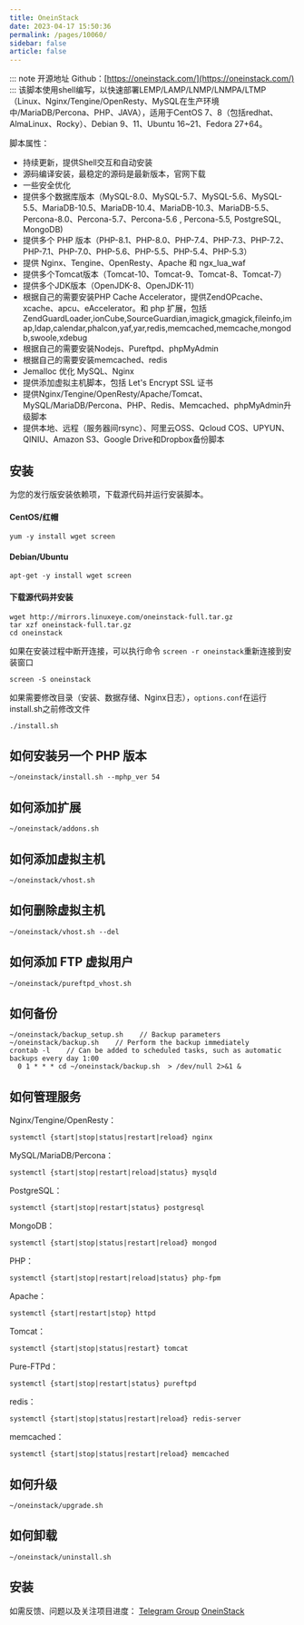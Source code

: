 ```yaml
---
title: OneinStack
date: 2023-04-17 15:50:36
permalink: /pages/10060/
sidebar: false
article: false
---
```

::: note 开源地址
Github：[https://oneinstack.com/](https://oneinstack.com/)
:::
该脚本使用shell编写，以快速部署LEMP/LAMP/LNMP/LNMPA/LTMP（Linux、Nginx/Tengine/OpenResty、MySQL在生产环境中/MariaDB/Percona、PHP、JAVA），适用于CentOS 7、8（包括redhat、AlmaLinux、Rocky）、Debian 9、11、Ubuntu 16~21、Fedora 27+64。

脚本属性：

- 持续更新，提供Shell交互和自动安装
- 源码编译安装，最稳定的源码是最新版本，官网下载
- 一些安全优化
- 提供多个数据库版本（MySQL-8.0、MySQL-5.7、MySQL-5.6、MySQL-5.5、MariaDB-10.5、MariaDB-10.4、MariaDB-10.3、MariaDB-5.5、Percona-8.0、Percona-5.7、Percona-5.6 , Percona-5.5, PostgreSQL, MongoDB)
- 提供多个 PHP 版本（PHP-8.1、PHP-8.0、PHP-7.4、PHP-7.3、PHP-7.2、PHP-7.1、PHP-7.0、PHP-5.6、PHP-5.5、PHP-5.4、PHP-5.3）
- 提供 Nginx、Tengine、OpenResty、Apache 和 ngx_lua_waf
- 提供多个Tomcat版本（Tomcat-10、Tomcat-9、Tomcat-8、Tomcat-7）
- 提供多个JDK版本（OpenJDK-8、OpenJDK-11）
- 根据自己的需要安装PHP Cache Accelerator，提供ZendOPcache、xcache、apcu、eAccelerator。和 php 扩展，包括 ZendGuardLoader,ionCube,SourceGuardian,imagick,gmagick,fileinfo,imap,ldap,calendar,phalcon,yaf,yar,redis,memcached,memcache,mongodb,swoole,xdebug
- 根据自己的需要安装Nodejs、Pureftpd、phpMyAdmin
- 根据自己的需要安装memcached、redis
- Jemalloc 优化 MySQL、Nginx
- 提供添加虚拟主机脚本，包括 Let's Encrypt SSL 证书
- 提供Nginx/Tengine/OpenResty/Apache/Tomcat、MySQL/MariaDB/Percona、PHP、Redis、Memcached、phpMyAdmin升级脚本
- 提供本地、远程（服务器间rsync）、阿里云OSS、Qcloud COS、UPYUN、QINIU、Amazon S3、Google Drive和Dropbox备份脚本

## 安装

为您的发行版安装依赖项，下载源代码并运行安装脚本。

#### CentOS/红帽

```shell
yum -y install wget screen
```

#### Debian/Ubuntu

```shell
apt-get -y install wget screen
```

#### 下载源代码并安装

```shell
wget http://mirrors.linuxeye.com/oneinstack-full.tar.gz
tar xzf oneinstack-full.tar.gz
cd oneinstack
```

如果在安装过程中断开连接，可以执行命令 `screen -r oneinstack`重新连接到安装窗口

```shell
screen -S oneinstack
```

如果需要修改目录（安装、数据存储、Nginx日志），`options.conf`在运行install.sh之前修改文件

```shell
./install.sh
```

## 如何安装另一个 PHP 版本

```shell
~/oneinstack/install.sh --mphp_ver 54
```

## 如何添加扩展

```shell
~/oneinstack/addons.sh
```

## 如何添加虚拟主机

```shell
~/oneinstack/vhost.sh
```

## 如何删除虚拟主机

```shell
~/oneinstack/vhost.sh --del
```

## 如何添加 FTP 虚拟用户

```shell
~/oneinstack/pureftpd_vhost.sh
```

## 如何备份

```shell
~/oneinstack/backup_setup.sh    // Backup parameters
~/oneinstack/backup.sh    // Perform the backup immediately
crontab -l    // Can be added to scheduled tasks, such as automatic backups every day 1:00
  0 1 * * * cd ~/oneinstack/backup.sh  > /dev/null 2>&1 &
```

## 如何管理服务

Nginx/Tengine/OpenResty：

```shell
systemctl {start|stop|status|restart|reload} nginx
```

MySQL/MariaDB/Percona：

```shell
systemctl {start|stop|restart|reload|status} mysqld
```

PostgreSQL：

```shell
systemctl {start|stop|restart|status} postgresql
```

MongoDB：

```shell
systemctl {start|stop|status|restart|reload} mongod
```

PHP：

```shell
systemctl {start|stop|restart|reload|status} php-fpm
```

Apache：

```shell
systemctl {start|restart|stop} httpd
```

Tomcat：

```shell
systemctl {start|stop|status|restart} tomcat
```

Pure-FTPd：

```shell
systemctl {start|stop|restart|status} pureftpd
```

redis：

```shell
systemctl {start|stop|status|restart|reload} redis-server
```

memcached：

```shell
systemctl {start|stop|status|restart|reload} memcached
```

## 如何升级

```shell
~/oneinstack/upgrade.sh
```

## 如何卸载

```shell
~/oneinstack/uninstall.sh
```

## 安装

如需反馈、问题以及关注项目进度： [Telegram Group](https://t.me/oneinstack) [OneinStack](https://oneinstack.com/)